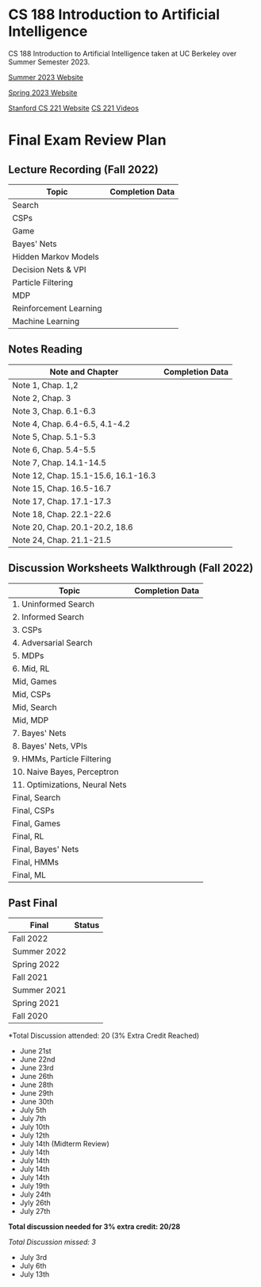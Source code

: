 # CS 188 Introduction to Artificial Intelligence
CS 188 Introduction to Artificial Intelligence taken at UC Berkeley over Summer Semester 2023.

[Summer 2023 Website](https://inst.eecs.berkeley.edu/~cs188/su23/)

[Spring 2023 Website](https://inst.eecs.berkeley.edu/~cs188/sp23/)

[Stanford CS 221 Website](https://stanford-cs221.github.io/autumn2021/#schedule)
[CS 221 Videos](https://www.youtube.com/watch?v=ZiwogMtbjr4&list=PLoROMvodv4rOca_Ovz1DvdtWuz8BfSWL2)

# Final Exam Review Plan

## Lecture Recording (Fall 2022)
|   Topic                |   Completion Data     |
| ---------------------- | --------------------- |
| Search                 |                       |
| CSPs                   |                       |
| Game                   |                       |
| Bayes' Nets            |                       |
| Hidden Markov Models   |                       |
| Decision Nets & VPI    |                       |
| Particle Filtering     |                       |
| MDP                    |                       |
| Reinforcement Learning |                       |
| Machine Learning       |                       |

## Notes Reading
|  Note and Chapter                    |   Completion Data     |
| ------------------------------------ | --------------------- |
| Note 1, Chap. 1,2                    |                       |
| Note 2, Chap. 3                      |                       |
| Note 3, Chap. 6.1-6.3                |                       |
| Note 4, Chap. 6.4-6.5, 4.1-4.2       |                       |
| Note 5, Chap. 5.1-5.3                |                       |
| Note 6, Chap. 5.4-5.5                |                       |
| Note 7, Chap. 14.1-14.5              |                       |
| Note 12, Chap. 15.1-15.6, 16.1-16.3  |                       |
| Note 15, Chap. 16.5-16.7             |                       |
| Note 17, Chap. 17.1-17.3             |                       |
| Note 18, Chap. 22.1-22.6             |                       |
| Note 20, Chap. 20.1-20.2, 18.6       |                       |
| Note 24, Chap. 21.1-21.5             |                       |

## Discussion Worksheets Walkthrough (Fall 2022)
| Topic                          |  Completion Data      |
| ------------------------------ | --------------------- |
| 1. Uninformed Search           |                       |
| 2. Informed Search             |                       |
| 3. CSPs                        |                       |
| 4. Adversarial Search          |                       |
| 5. MDPs                        |                       |
| 6. Mid, RL                     |                       |
| Mid, Games                     |                       |
| Mid, CSPs                      |                       |
| Mid, Search                    |                       |
| Mid, MDP                       |                       |
| 7. Bayes' Nets                 |                       |
| 8. Bayes' Nets, VPIs           |                       |
| 9. HMMs, Particle Filtering    |                       |
| 10. Naive Bayes, Perceptron    |                       |
| 11. Optimizations, Neural Nets |                       |
| Final, Search                  |                       |
| Final, CSPs                    |                       |
| Final, Games                   |                       |
| Final, RL                      |                       |
| Final, Bayes' Nets             |                       |
| Final, HMMs                    |                       |
| Final, ML                      |                       |

## Past Final
|     Final       |    Status    |
| --------------- | ------------ |
| Fall 2022       |              |
| Summer 2022     |              |
| Spring 2022     |              |
| Fall 2021       |              |
| Summer 2021     |              |
| Spring 2021     |              |
| Fall 2020       |              |

*Total Discussion attended: 20 (3% Extra Credit Reached)

- June 21st
- June 22nd
- June 23rd
- June 26th
- June 28th
- June 29th
- June 30th
- July 5th
- July 7th
- July 10th
- July 12th
- July 14th (Midterm Review)
- July 14th
- July 14th
- July 14th
- July 14th
- July 19th
- July 24th
- Jyly 26th
- July 27th

**Total discussion needed for 3% extra credit: 20/28**

*Total Discussion missed: 3*
- July 3rd
- July 6th
- July 13th
